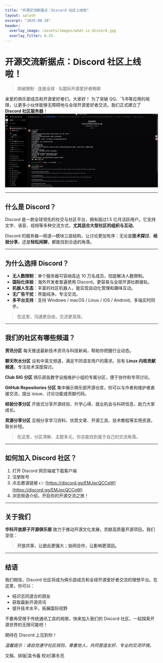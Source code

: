 ```yaml
---
title: "开源交流新据点：Discord 社区上线啦"
layout: splash
excerpt: "2025-08-28"
header:
  overlay_image: /assets/images/what-is-discord.jpg
  overlay_filter: 0.25
---
```


# 开源交流新据点：Discord 社区上线啦！

> 突破限制 · 连接全球 · 与国际开源爱好者畅聊

亲爱的俱乐部成员和开源爱好者们，大家好！
为了突破 QQ、飞书等应用的局限，让更多小伙伴能够无障碍地与全球开源爱好者交流，我们正式建立了 **Discord 社区服务器**！
![image](/assets/images/discord_screenshot.png)

---

## 什么是 Discord？

Discord 是一款全球领先的社交与社区平台，拥有超过1.5 亿月活跃用户。它支持文字、语音、视频等多种交流方式，**尤其适合大型社区的组织与互动**。

Discord 的服务器—频道—模块三层结构，让讨论更加有序：无论是**技术探讨**、**经验分享**，还是**轻松闲聊**，都能找到合适的角落。

---

## 为什么选择 Discord？

- **无人数限制**：单个服务器可容纳高达 10 万名成员，彻底解决人数限制。
- **国际化体验**：海外开发者普遍使用 Discord，更容易与全球开源社群接轨。
- **机器人生态**：丰富的社区机器人，能实现自动化管理和趣味互动。
- **无广告干扰**：界面纯净，专注交流。
- **多平台支持**：支持 Windows / macOS / Linux / iOS / Android，多端实时同步。

> 在这里，沟通更自由，交流更高效。

---

## 我们的社区有哪些频道？

**资讯分区**
每天推送最新技术资讯与科技新闻，帮助你把握行业动态。

**聊天吹水分区**
设有中英文频道，满足不同语言用户的需求。另有 **Linux 内核贡献频道**，专注技术深度探讨。

**Club SIG 分区**
俱乐部各数字设施维护小组的专属分区，便于协作和专项讨论。

**GitHub Repositories 分区**
集中展示俱乐部开源仓库，你可以与作者和维护者直接交流，提出 issue、讨论功能或贡献代码。

**经验分享分区**
开放式分享开源经验、升学心得、就业机会与科研信息，助力大家成长。

**资源分享分区**
互相分享学习资料、优质文章、开源工具、技术教程等实用资源，取长补短。

> 在这里，分区清晰、主题多元，你总能找到属于自己的交流角落。

---

## 如何加入 Discord 社区？

1. 打开 Discord 网页端或下载客户端
2. 注册账号
3. 点击邀请链接 👉 [https://discord.gg/EMJqcQCCpW](https://discord.gg/EMJqcQCCpW)
4. 浏览频道介绍，开启你的开源交流之旅！

---

## 关于我们

**华科开放原子开源俱乐部** 致力于推动开源文化发展，贡献高质量开源项目。我们坚信：

> **开放共享，让彼此更强大；协同合作，让影响更深远。**

---

## 结语

我们相信，Discord 社区将成为俱乐部成员和全球开源爱好者交流的理想平台。在这里，你可以：
- 结识志同道合的朋友
- 获取最新开源资讯
- 提升技术水平，拓展国际视野

不要再受限于传统通讯工具的局限，快来加入我们的 Discord 社区，一起探索开源世界的无限可能吧！

期待在 Discord 上见到你！

*温馨提示：请自觉遵守社区规则，尊重他人，共同营造友好、专业的交流环境。*



文稿、排版|袁令羲
校对|慕冬亮